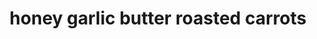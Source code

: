 ---
id: 5b566c53d97c210014bc59af
servings:
notes:
directions: 'preheat oven to 425°f (220°c). lightly grease a large baking sheet with nonstick cooking oil spray; set aside.
trim ends of carrots and halve lengthwise. place carrots onto baking sheet.
melt butter in a small saucepan over medium-heat. pour in honey and cook
 while stirring
 until completely melted through the butter. add the garlic and cook for 1 minute until fragrant while stirring.

remove from heat and pour half the sauce over the carrots. toss to evenly coat and arrange in a single layer so they cook evenly.

season with salt and pepper
 cover with foil and roast for 10 minutes. uncover and continue roasting for a further 10 minutes
 or until carrots are fork-tender.

optional:  broil (or grill) for 2-3 minutes on high heat to crisp/char the edges.

drizzle with remaining sauce; adjust salt and pepper if desired and garnish with parsley.

arrange onto serving platter and enjoy!'
ingredients: '2 pounds (1 kg) carrots washed and peeled (or unpeeled)
1/2 cup butter
3 tablespoons honey
4 garlic cloves minced
1/4-1/2 teaspoon salt plus more for seasoning
cracked black pepper
2 tablespoons fresh chopped parsley
'
rating: 4
ease: easy

category: side dish
href: 'https: //cafedelites.com/honey-garlic-butter-roasted-carrots/'
totalTime: 25 minutes
cookTime: 20 minutes
prepTime: 5 minutes
title: honey garlic butter roasted carrots
path: /honey-garlic-butter-roasted-carrots
---